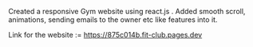 Created a responsive Gym website using react.js .
Added smooth scroll, animations, sending emails to the owner etc like features into it.

Link for the website :=  https://875c014b.fit-club.pages.dev
